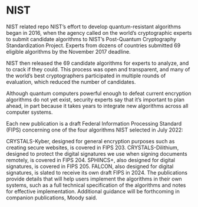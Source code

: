 # NIST
NIST related repo
NIST’s effort to develop quantum-resistant algorithms began in 2016, when the agency called on the world’s cryptographic experts to submit candidate algorithms to NIST’s Post-Quantum Cryptography Standardization Project. Experts from dozens of countries submitted 69 eligible algorithms by the November 2017 deadline. 

NIST then released the 69 candidate algorithms for experts to analyze, and to crack if they could. This process was open and transparent, and many of the world’s best cryptographers participated in multiple rounds of evaluation, which reduced the number of candidates.  

Although quantum computers powerful enough to defeat current encryption algorithms do not yet exist, security experts say that it’s important to plan ahead, in part because it takes years to integrate new algorithms across all computer systems.

Each new publication is a draft Federal Information Processing Standard (FIPS) concerning one of the four algorithms NIST selected in July 2022: 

CRYSTALS-Kyber, designed for general encryption purposes such as creating secure websites, is covered in FIPS 203. 
CRYSTALS-Dilithium, designed to protect the digital signatures we use when signing documents remotely, is covered in FIPS 204. 
SPHINCS+, also designed for digital signatures, is covered in FIPS 205. 
FALCON, also designed for digital signatures, is slated to receive its own draft FIPS in 2024. 
The publications provide details that will help users implement the algorithms in their own systems, such as a full technical specification of the algorithms and notes for effective implementation. Additional guidance will be forthcoming in companion publications, Moody said.  
